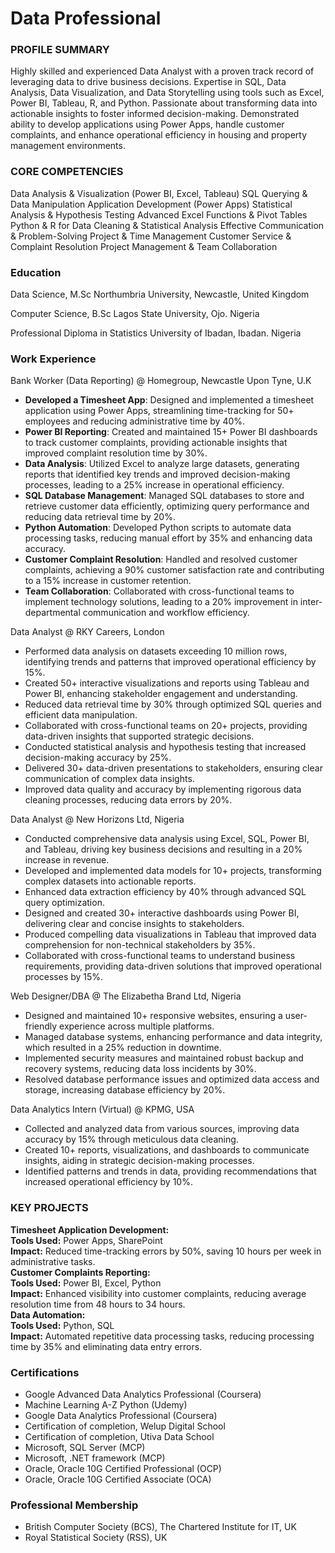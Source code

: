 # Data Professional

### PROFILE SUMMARY
Highly skilled and experienced Data Analyst with a proven track record of leveraging data to drive business decisions. Expertise in SQL, Data Analysis, Data Visualization, and Data Storytelling using tools such as Excel, Power BI, Tableau, R, and Python. Passionate about transforming data into actionable insights to foster informed decision-making. Demonstrated ability to develop applications using Power Apps, handle customer complaints, and enhance operational efficiency in housing and property management environments.

### CORE COMPETENCIES
Data Analysis & Visualization (Power BI, Excel, Tableau)
SQL Querying & Data Manipulation
Application Development (Power Apps)
Statistical Analysis & Hypothesis Testing
Advanced Excel Functions & Pivot Tables
Python & R for Data Cleaning & Statistical Analysis
Effective Communication & Problem-Solving
Project & Time Management
Customer Service & Complaint Resolution
Project Management & Team Collaboration

### Education
Data Science, M.Sc
Northumbria University, Newcastle, United Kingdom

Computer Science, B.Sc
Lagos State University, Ojo. Nigeria

Professional Diploma in Statistics
University of Ibadan, Ibadan. Nigeria

### Work Experience
Bank Worker (Data Reporting) @ Homegroup, Newcastle Upon Tyne, U.K <br />
-  **Developed a Timesheet App**: Designed and implemented a timesheet application using Power Apps, streamlining time-tracking for 50+ employees and reducing administrative time by 40%.
-  **Power BI Reporting**: Created and maintained 15+ Power BI dashboards to track customer complaints, providing actionable insights that improved complaint resolution time by 30%.
-  **Data Analysis**: Utilized Excel to analyze large datasets, generating reports that identified key trends and improved decision-making processes, leading to a 25% increase in operational efficiency.
-  **SQL Database Management**: Managed SQL databases to store and retrieve customer data efficiently, optimizing query performance and reducing data retrieval time by 20%.
-  **Python Automation**: Developed Python scripts to automate data processing tasks, reducing manual effort by 35% and enhancing data accuracy.
-  **Customer Complaint Resolution**: Handled and resolved customer complaints, achieving a 90% customer satisfaction rate and contributing to a 15% increase in customer retention.
-  **Team Collaboration**: Collaborated with cross-functional teams to implement technology solutions, leading to a 20% improvement in inter-departmental communication and workflow efficiency.

Data Analyst @ RKY Careers, London
-  Performed data analysis on datasets exceeding 10 million rows, identifying trends and patterns that improved operational efficiency by 15%.
-  Created 50+ interactive visualizations and reports using Tableau and Power BI, enhancing stakeholder engagement and understanding.
-  Reduced data retrieval time by 30% through optimized SQL queries and efficient data manipulation.
-  Collaborated with cross-functional teams on 20+ projects, providing data-driven insights that supported strategic decisions.
-  Conducted statistical analysis and hypothesis testing that increased decision-making accuracy by 25%.
-  Delivered 30+ data-driven presentations to stakeholders, ensuring clear communication of complex data insights.
-  Improved data quality and accuracy by implementing rigorous data cleaning processes, reducing data errors by 20%.

Data Analyst @ New Horizons Ltd, Nigeria
-  Conducted comprehensive data analysis using Excel, SQL, Power BI, and Tableau, driving key business decisions and resulting in a 20% increase in revenue.
-  Developed and implemented data models for 10+ projects, transforming complex datasets into actionable reports.
-  Enhanced data extraction efficiency by 40% through advanced SQL query optimization.
-  Designed and created 30+ interactive dashboards using Power BI, delivering clear and concise insights to stakeholders.
-  Produced compelling data visualizations in Tableau that improved data comprehension for non-technical stakeholders by 35%.
-  Collaborated with cross-functional teams to understand business requirements, providing data-driven solutions that improved operational processes by 15%.

Web Designer/DBA @ The Elizabetha Brand Ltd, Nigeria
-  Designed and maintained 10+ responsive websites, ensuring a user-friendly experience across multiple platforms.
-  Managed database systems, enhancing performance and data integrity, which resulted in a 25% reduction in downtime.
-  Implemented security measures and maintained robust backup and recovery systems, reducing data loss incidents by 30%.
-  Resolved database performance issues and optimized data access and storage, increasing database efficiency by 20%.

Data Analytics Intern (Virtual) @ KPMG, USA
-  Collected and analyzed data from various sources, improving data accuracy by 15% through meticulous data cleaning.
-  Created 10+ reports, visualizations, and dashboards to communicate insights, aiding in strategic decision-making processes.
-  Identified patterns and trends in data, providing recommendations that increased operational efficiency by 10%.

### KEY PROJECTS
**Timesheet Application Development:** <br />
**Tools Used:** Power Apps, SharePoint <br />
**Impact:** Reduced time-tracking errors by 50%, saving 10 hours per week in administrative tasks. <br />
**Customer Complaints Reporting:** <br />
**Tools Used:** Power BI, Excel, Python <br />
**Impact:** Enhanced visibility into customer complaints, reducing average resolution time from 48 hours to 34 hours. <br />
**Data Automation:** <br />
**Tools Used:** Python, SQL <br />
**Impact:** Automated repetitive data processing tasks, reducing processing time by 35% and eliminating data entry errors.

### Certifications
- Google Advanced Data Analytics Professional (Coursera)
- Machine Learning A-Z Python (Udemy)
- Google Data Analytics Professional (Coursera)
- Certification of completion, Welup Digital School
- Certification of completion, Utiva Data School
- Microsoft, SQL Server (MCP)
- Microsoft, .NET framework (MCP)
- Oracle, Oracle 10G Certified Professional (OCP)
- Oracle, Oracle 10G Certified Associate (OCA)

### Professional Membership
- British Computer Society (BCS), The Chartered Institute for IT, UK
- Royal Statistical Society (RSS), UK
